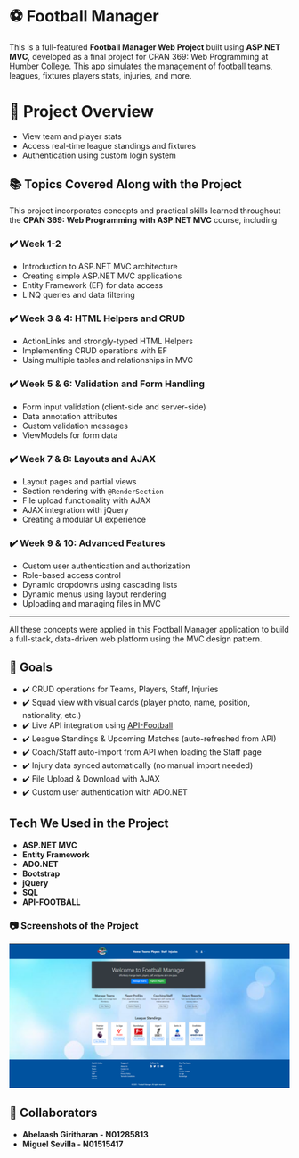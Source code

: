 # ⚽ Football Manager

This is a full-featured **Football Manager Web Project** built using **ASP.NET MVC**, developed as a final project for CPAN 369: Web Programming at Humber College. This app simulates the management of football teams, leagues, fixtures players stats, injuries, and more.

# 📁 Project Overview
- View team and player stats
- Access real-time league standings and fixtures
- Authentication using custom login system

## 📚 Topics Covered Along with the Project
This project incorporates concepts and practical skills learned throughout the **CPAN 369: Web Programming with ASP.NET MVC** course, including

### ✔️ Week 1-2
- Introduction to ASP.NET MVC architecture
- Creating simple ASP.NET MVC applications
- Entity Framework (EF) for data access
- LINQ queries and data filtering

### ✔️ Week 3 & 4: HTML Helpers and CRUD
- ActionLinks and strongly-typed HTML Helpers
- Implementing CRUD operations with EF
- Using multiple tables and relationships in MVC

### ✔️ Week 5 & 6: Validation and Form Handling
- Form input validation (client-side and server-side)
- Data annotation attributes
- Custom validation messages
- ViewModels for form data

### ✔️ Week 7 & 8: Layouts and AJAX
- Layout pages and partial views
- Section rendering with `@RenderSection`
- File upload functionality with AJAX
- AJAX integration with jQuery
- Creating a modular UI experience

### ✔️ Week 9 & 10: Advanced Features
- Custom user authentication and authorization
- Role-based access control
- Dynamic dropdowns using cascading lists
- Dynamic menus using layout rendering
- Uploading and managing files in MVC

---

All these concepts were applied in this Football Manager application to build a full-stack, data-driven web platform using the MVC design pattern.


## 🎯 Goals

- ✔️ CRUD operations for Teams, Players, Staff, Injuries
- ✔️ Squad view with visual cards (player photo, name, position, nationality, etc.)
- ✔️ Live API integration using [API-Football](https://www.api-football.com/)
- ✔️ League Standings & Upcoming Matches (auto-refreshed from API)
- ✔️ Coach/Staff auto-import from API when loading the Staff page
- ✔️ Injury data synced automatically (no manual import needed)
- ✔️ File Upload & Download with AJAX
- ✔️ Custom user authentication with ADO.NET

## Tech We Used in the Project
- **ASP.NET MVC**
- **Entity Framework**
- **ADO.NET**
- **Bootstrap**
- **jQuery**
- **SQL**
- **API-FOOTBALL**

### 📷 Screenshots of the Project
<p align="center">
  <img src="Content/Images/homepage.png" width="600">
</p>

## 👤 Collaborators
- **Abelaash Giritharan - N01285813**
- **Miguel Sevilla - N01515417**
